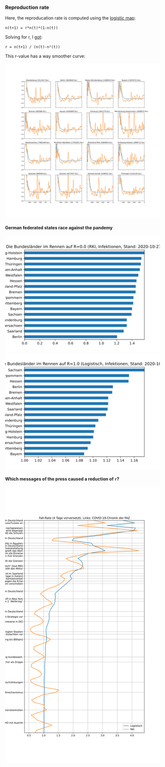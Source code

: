 ### Reproduction rate

Here, the reproducation rate is computed using the [logistic map](https://en.wikipedia.org/wiki/Logistic_map):

`n(t+1) = r*n(t)*(1-n(t))`

Solving for r, I [got](https://www.wolframalpha.com/input/?i=Solve+n%28t%2B1%29+%3D+r*n%28t%29*%281-n%28t%29%29+for+r):

`r = n(t+1) / (n(t)-n²(t))`

This r-value has a way smoother curve:

![RKI & Logistic Rates Chart](img/rki_and_logistic.svg)

#### German federated states race against the pandemy

![German districts in the race to 0.0](img/rki_bars.svg)
![German districts in the race to 1.0](img/logistic_bars.svg)

#### Which messages of the press caused a reduction of `r`?

![Chronology of the first wave next to the rates](img/plot_press_chronic.svg)
